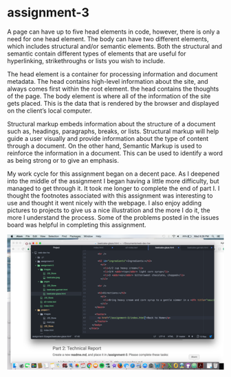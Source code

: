 # assignment-3

A page can have up to five head elements in code, however, there is only a need for one head element. The body can have two different elements, which includes structural and/or semantic elements. Both the structural and semantic contain different types of elements that are useful for hyperlinking, strikethroughs or lists you wish to include.

The head element is a container for processing information and document metadata. The head contains high-level information about the site, and always comes first within the root element. the head contains the thoughts of the page. The body element is where all of the information of the site gets placed. This is the data that is rendered by the browser and displayed on the client’s local computer.

Structural markup embeds information about the structure of a document such as, headings, paragraphs, breaks, or lists. Structural markup will help guide a user visually and provide information about the type of content through a document. On the other hand, Semantic Markup is used to reinforce the information in a document. This can be used to identify a word as being strong or to give an emphasis.

My work cycle for this assignment began on a decent pace. As I deepened into the middle of the assignment I began having a little more difficulty, but managed to get through it. It took me longer to complete the end of part I. I thought the footnotes associated with this assignment was interesting to use and thought it went nicely with the webpage. I also enjoy adding pictures to projects to give us a nice illustration and the more I do it, the more I understand the process. Some of the problems posted in the issues board was helpful in completing this assignment.

![workspace](../assignment-3/screenshot.png)
